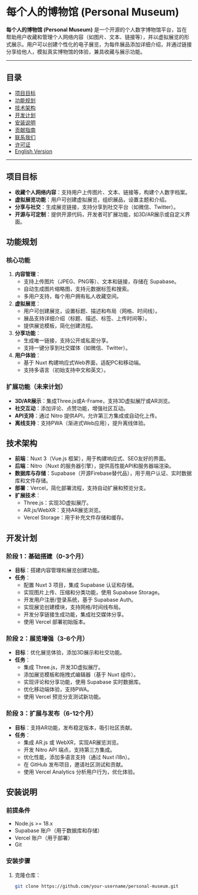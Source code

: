 # 每个人的博物馆 (Personal Museum)

**每个人的博物馆 (Personal Museum)** 是一个开源的个人数字博物馆平台，旨在帮助用户收藏和管理个人网络内容（如图片、文本、链接等），并以虚拟展览的形式展示。用户可以创建个性化的电子展览，为每件展品添加详细介绍，并通过链接分享给他人，模拟真实博物馆的体验，兼具收藏与展示功能。

---

## 目录

- [项目目标](#项目目标)
- [功能规划](#功能规划)
- [技术架构](#技术架构)
- [开发计划](#开发计划)
- [安装说明](#安装说明)
- [贡献指南](#贡献指南)
- [联系我们](#联系我们)
- [许可证](#许可证)
- [English Version](#personal-museum-english)

---

## 项目目标

- **收藏个人网络内容**：支持用户上传图片、文本、链接等，构建个人数字档案。
- **虚拟展览功能**：用户可创建虚拟展览，组织展品，设置主题和介绍。
- **分享与社交**：生成展览链接，支持分享到社交平台（如微信、Twitter）。
- **开源与可定制**：提供开源代码，开发者可扩展功能，如3D/AR展示或自定义界面。

## 功能规划

### 核心功能
1. **内容管理**：
   - 支持上传图片（JPEG、PNG等）、文本和链接，存储在 Supabase。
   - 自动生成图片缩略图，支持元数据标签和搜索。
   - 多用户支持，每个用户拥有私人收藏空间。
2. **虚拟展览**：
   - 用户可创建展览，设置标题、描述和布局（网格、时间线）。
   - 展品支持详细介绍（标题、描述、标签、上传时间等）。
   - 提供展览模板，简化创建流程。
3. **分享功能**：
   - 生成唯一链接，支持公开或私密分享。
   - 支持一键分享到社交媒体（如微信、Twitter）。
4. **用户体验**：
   - 基于 Nuxt 构建响应式Web界面，适配PC和移动端。
   - 支持多语言（初始支持中文和英文）。

### 扩展功能（未来计划）
- **3D/AR展示**：集成Three.js或A-Frame，支持3D虚拟展厅或AR浏览。
- **社交互动**：添加评论、点赞功能，增强社区互动。
- **API支持**：通过 Nitro 提供API，允许第三方集成或自动化上传。
- **离线支持**：支持PWA（渐进式Web应用），提升离线体验。

## 技术架构

- **前端**：Nuxt 3（Vue.js 框架），用于构建响应式、SEO友好的界面。
- **后端**：Nitro（Nuxt 的服务器引擎），提供高性能API和服务器端渲染。
- **数据库与存储**：Supabase（开源Firebase替代品），用于用户认证、实时数据库和文件存储。
- **部署**：Vercel，简化部署流程，支持自动扩展和预览分支。
- **扩展技术**：
  - Three.js：实现3D虚拟展厅。
  - AR.js/WebXR：支持AR展览浏览。
  - Vercel Storage：用于补充文件存储和缓存。

## 开发计划

### 阶段 1：基础搭建（0-3个月）
- **目标**：搭建内容管理和展览创建功能。
- **任务**：
  - 配置 Nuxt 3 项目，集成 Supabase 认证和存储。
  - 实现图片上传、压缩和分类功能，使用 Supabase Storage。
  - 开发用户注册/登录系统，基于 Supabase Auth。
  - 实现展览创建模块，支持网格/时间线布局。
  - 开发分享链接生成功能，集成社交媒体分享。
  - 使用 Vercel 部署初始版本。

### 阶段 2：展览增强（3-6个月）
- **目标**：优化展览体验，添加3D展示和社交功能。
- **任务**：
  - 集成 Three.js，开发3D虚拟展厅。
  - 添加展览模板和拖拽式编辑器（基于 Nuxt 组件）。
  - 实现评论和分享功能，使用 Supabase 实时数据库。
  - 优化移动端体验，支持PWA。
  - 使用 Vercel 预览分支测试新功能。

### 阶段 3：扩展与发布（6-12个月）
- **目标**：支持AR功能，发布稳定版本，吸引社区贡献。
- **任务**：
  - 集成 AR.js 或 WebXR，实现AR展览浏览。
  - 开发 Nitro API 端点，支持第三方集成。
  - 优化性能，添加多语言支持（通过 Nuxt i18n）。
  - 在 GitHub 发布项目，邀请社区测试和贡献。
  - 使用 Vercel Analytics 分析用户行为，优化体验。

## 安装说明

### 前提条件
- Node.js >= 18.x
- Supabase 账户（用于数据库和存储）
- Vercel 账户（用于部署）
- Git

### 安装步骤
1. 克隆仓库：
   ```bash
   git clone https://github.com/your-username/personal-museum.git